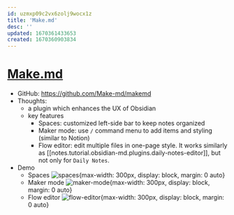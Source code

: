 ```yaml
---
id: uzmxp09c2vx6zolj9wocx1z
title: 'Make.md'
desc: ''
updated: 1670361433653
created: 1670360903834
---
```

# [Make.md](https://www.make.md/)

- GitHub: https://github.com/Make-md/makemd
- Thoughts:
    - a plugin which enhances the UX of Obsidian
    - key features
        - Spaces: customized left-side bar to keep notes organized
        - Maker mode: use `/` command menu to add items and styling (similar to Notion)
        - Flow editor: edit multiple files in one-page style. It works similarly as [[notes.tutorial.obsidian-md.plugins.daily-notes-editor]], but not only for `Daily Notes`.
- Demo
    - Spaces ![spaces](https://www.make.md/_next/image?url=%2F_next%2Fstatic%2Fmedia%2Fspaces.d50962d7.png&w=384&q=75){max-width: 300px, display: block, margin: 0 auto}
    - Maker mode ![maker-mode](https://www.make.md/_next/image?url=%2F_next%2Fstatic%2Fmedia%2Fmake.e7468c59.png&w=384&q=75){max-width: 300px, display: block, margin: 0 auto}
    - Flow editor ![flow-editor](https://www.make.md/_next/image?url=%2F_next%2Fstatic%2Fmedia%2Fflow.4d392104.png&w=384&q=75){max-width: 300px, display: block, margin: 0 auto}